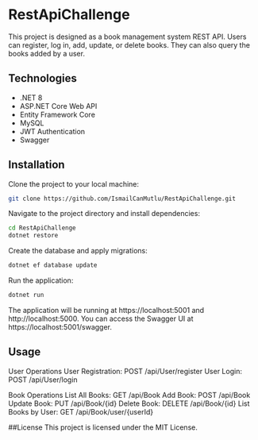 # RestApiChallenge

This project is designed as a book management system REST API. Users can register, log in, add, update, or delete books. They can also query the books added by a user.

## Technologies

- .NET 8
- ASP.NET Core Web API
- Entity Framework Core
- MySQL
- JWT Authentication
- Swagger

## Installation

Clone the project to your local machine:

```bash
git clone https://github.com/IsmailCanMutlu/RestApiChallenge.git
```
Navigate to the project directory and install dependencies:

```bash
cd RestApiChallenge
dotnet restore
```
Create the database and apply migrations:

```bash
dotnet ef database update
```
Run the application:

```bash
dotnet run
```
The application will be running at https://localhost:5001 and http://localhost:5000. You can access the Swagger UI at https://localhost:5001/swagger.

## Usage

User Operations
User Registration: POST /api/User/register
User Login: POST /api/User/login

Book Operations
List All Books: GET /api/Book
Add Book: POST /api/Book
Update Book: PUT /api/Book/{id}
Delete Book: DELETE /api/Book/{id}
List Books by User: GET /api/Book/user/{userId}

##License
This project is licensed under the MIT License.


